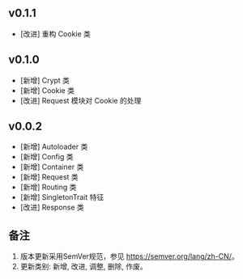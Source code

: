 ## v0.1.1

- [改进] 重构 Cookie 类

## v0.1.0

- [新增] Crypt 类
- [新增] Cookie 类
- [改进] Request 模块对 Cookie 的处理

## v0.0.2

- [新增] Autoloader 类
- [新增] Config 类
- [新增] Container 类
- [新增] Request 类
- [新增] Routing 类
- [新增] SingletonTrait 特征
- [改进] Response 类

## 备注

1. 版本更新采用SemVer规范，参见 <https://semver.org/lang/zh-CN/>。
1. 更新类别: 新增, 改进, 调整, 删除, 作废。
